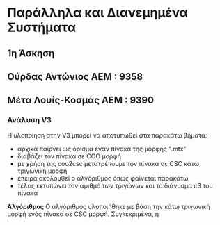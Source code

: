 # **Παράλληλα και Διανεμημένα Συστήματα**
## **1η Άσκηση**
## Ούρδας Αντώνιος   ΑΕΜ : 9358
## Μέτα Λουίς-Κοσμάς AEM : 9390

### Ανάλυση V3

H υλοποίηση στην V3 μπορεί να αποτυπωθεί στα παρακάτω βήματα:
   + αρχικά παίρνει ως όρισμα έναν πίνακα της μορφής ".mtx"
   + διαβάζει τον πίνακα σε COO μορφή
   + με χρήση της coo2csc μετατρέπουμε τον πίνακα σε CSC κάτω τριγωνική μορφή
   + έπειρα ακολουθεί ο αλγόριθμος όπως φαίνεται παρακάτω
   + τέλος εκτυπώνει τον αριθμό των τριγώνων και το διάνυσμα c3 του πίνακα

**Αλγόριθμος**
Ο αλγόριθμος υλοποιήθηκε με βάση την κάτω τριγωνική μορφή ενός πίνακα σε CSC μορφή. Συγκεκριμένα, η
